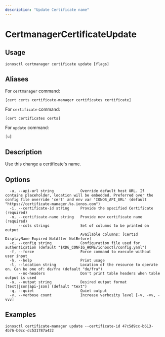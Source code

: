 ```yaml
---
description: "Update Certificate name"
---
```


# CertmanagerCertificateUpdate

## Usage

```text
ionosctl certmanager certificate update [flags]
```

## Aliases

For `certmanager` command:

```text
[cert certs certificate-manager certificates certificate]
```

For `certificate` command:

```text
[cert certificates certs]
```

For `update` command:

```text
[u]
```

## Description

Use this change a certificate's name.

## Options

```text
  -u, --api-url string            Override default host URL. If contains placeholder, location will be embedded. Preferred over the config file override 'cert' and env var 'IONOS_API_URL' (default "https://certificate-manager.%s.ionos.com")
  -i, --certificate-id string     Provide the specified Certificate (required)
  -n, --certificate-name string   Provide new certificate name (required)
      --cols strings              Set of columns to be printed on output 
                                  Available columns: [CertId DisplayName Expired NotAfter NotBefore]
  -c, --config string             Configuration file used for authentication (default "$XDG_CONFIG_HOME/ionosctl/config.yaml")
  -f, --force                     Force command to execute without user input
  -h, --help                      Print usage
  -l, --location string           Location of the resource to operate on. Can be one of: de/fra (default "de/fra")
      --no-headers                Don't print table headers when table output is used
  -o, --output string             Desired output format [text|json|api-json] (default "text")
  -q, --quiet                     Quiet output
  -v, --verbose count             Increase verbosity level [-v, -vv, -vvv]
```

## Examples

```text
ionosctl certificate-manager update --certificate-id 47c5d9cc-b613-4b76-b0cc-dc531787a422
```

